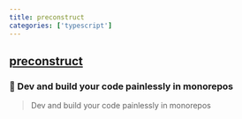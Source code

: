 ```yaml
---
title: preconstruct
categories: ['typescript']
---
```

## [preconstruct](https://github.com/preconstruct/preconstruct)

### 🎁 Dev and build your code painlessly in monorepos


> Dev and build your code painlessly in monorepos
